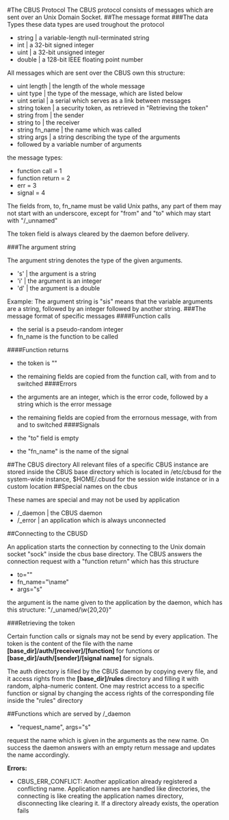#The CBUS Protocol
The CBUS protocol consists of messages which are sent over an Unix
Domain Socket.
##The message format
###The data Types
these data types are used troughout the protocol

- string | a variable-length null-terminated string
- int | a 32-bit signed integer
- uint | a 32-bit unsigned integer
- double | a 128-bit IEEE floating point number

All messages which are sent over the CBUS own this structure:

- uint length | the length of the whole message
- uint type | the type of the message, which are listed below
- uint serial | a serial which serves as a link between messages
- string token | a security token, as retrieved in "Retrieving the token"
- string from | the sender
- string to | the receiver
- string fn\_name | the name which was called
- string args | a string describing the type of the arguments
- followed by a variable number of arguments

the message types:

- function call = 1
- function return = 2
- err = 3
- signal = 4

The fields from,  to, fn\_name must be valid Unix paths, any part of
them may not start with an underscore, except for "from" and "to" which may 
start with "/\_unnamed"

The token  field is always cleared by the daemon before delivery.

###The argument string

The argument string denotes the type of the given arguments. 

- 's' | the argument is a string
- 'i' | the argument is an integer
- 'd' | the argument is a double

Example:
The argument string is "sis" means that  the variable arguments are a string, followed
by an integer followed by another string.
###The message format of specific messages
####Function calls

- the serial is a pseudo-random integer
- fn\_name is the function to be called

####Function returns

- the token is ""
- the remaining fields are copied from the function call, with from and to switched
####Errors

- the arguments are an integer, which is the error code, followed by a string which
is the error message
- the remaining fields are copied from the errornous message, with from and to switched
####Signals

- the "to" field is empty
- the "fn\_name" is the name of the signal

##The CBUS directory
All relevant files of a specific CBUS instance are stored inside the CBUS base directory
which is located in /etc/cbusd for the system-wide instance, $HOME/.cbusd for the session
wide instance or in a custom location
##Special names on the cbus

These names are special and may not be used by application

- /\_daemon | the CBUS daemon
- /\_error | an application which is always unconnected

##Connecting to the CBUSD

An application starts the connection by connecting to the Unix domain socket
"sock" inside the cbus base directory. The CBUS answers the connection request
with a "function return" which has this structure

- to=""
- fn\_name="\name"
- args="s"

the argument is the name given to the application by the daemon, which has this structure: "/\_unamed/\\w{20,20}"

###Retrieving the token

Certain function calls or signals may not be send by every application.
The token is the content of the file with the name **[base\_dir]/auth/[receiver]/[function]** for 
functions or **[base\_dir]/auth/[sender]/[signal name]** for  signals.

The auth directory is filled
by the CBUS daemon by copying every file, and it access rights from the **[base\_dir]/rules**
directory and filling it with random, alpha-numeric content. One may restrict
access to a specific function or signal by changing the access rights of the
corresponding file inside the "rules" directory

##Functions which are served by /\_daemon

- "request\_name", args="s"

request the name which is given in the arguments as the new name.
On success the daemon answers with an empty return message and updates
the name accordingly. 

**Errors:**

- CBUS\_ERR\_CONFLICT:
Another application already registered a conflicting name. Application names are handled
like directories, the connecting is like creating the application names directory,
disconnecting like clearing it. If a directory already exists, the operation fails


